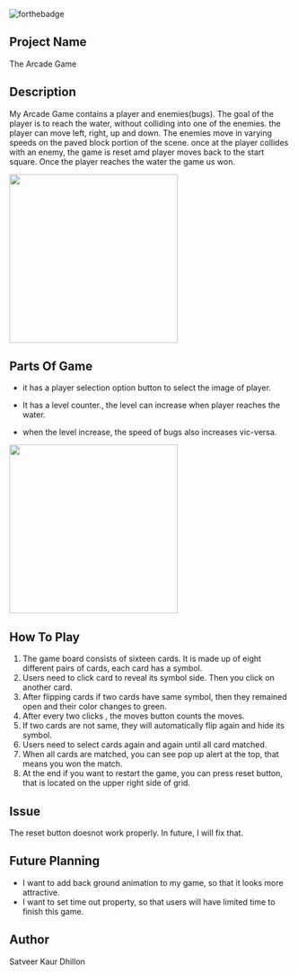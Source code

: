 ![forthebadge](https://forthebadge.com/images/badges/built-with-love.svg)

## Project Name 

The Arcade Game
 
## Description
My Arcade Game contains a player and enemies(bugs). The goal of the player is to reach the water, without colliding into  one of the enemies. the player can move left, right, up and down. The enemies move in varying speeds on the paved block portion of the scene. once at the player collides with an enemy, the game is reset amd player moves back to the start square. Once the player reaches the water the game us won.  

<img src="Screenshot (1).png" width = "300px">

## Parts Of Game
* it has a player selection option button to select the image of player.

* It has a level counter., the level can increase when player reaches the water.  

* when the level increase, the speed of bugs also increases vic-versa.
<img src="Screenshot (3).png" width = "300px">

## How To Play
1. The game board consists of sixteen cards. It is made up of eight different pairs of cards, each card has a symbol.
2. Users need to click card to reveal its symbol side. Then you click on another card.
3. After flipping cards if two cards have same symbol, then they remained open and their color changes to green. 
4. After every two clicks , the moves button counts the moves.
5. If two cards are not same, they will automatically flip again and hide its symbol. 
6. Users need to select cards again and again until all card matched.
7. When all cards are matched, you can see pop up alert at the top, that means you won the match.
8. At the end if you want to restart the game, you can press reset button, that is located on the upper right side of grid.

## Issue
The reset button doesnot work properly. In future, I will fix that.

## Future Planning
* I want to add back ground animation to my game, so that it looks more attractive.
* I want to set time out property, so that users will have limited time to finish this game.

## Author
 Satveer Kaur Dhillon
